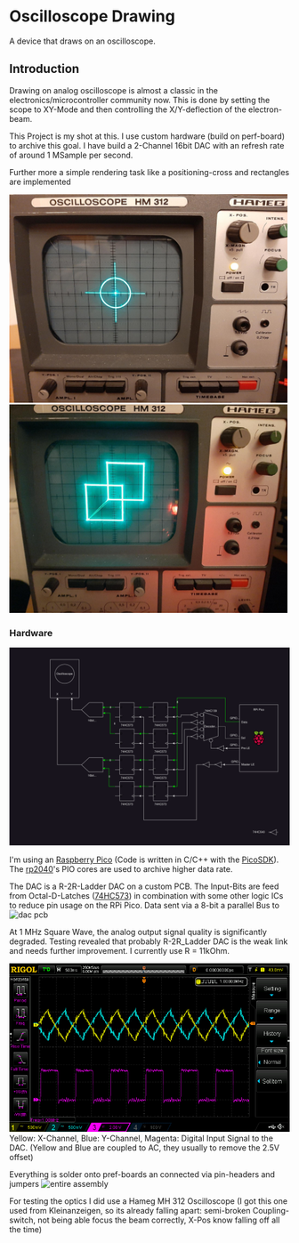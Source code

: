 
# Oscilloscope Drawing

A device that draws on an oscilloscope.

## Introduction
Drawing on analog oscilloscope is almost a classic in the electronics/microcontroller community now.
This is done by setting the scope to XY-Mode and then controlling the X/Y-deflection of the electron-beam.

This Project is my shot at this. I use custom hardware (build on perf-board) to archive this goal. I have build
a 2-Channel 16bit DAC with an refresh rate of around 1 MSample per second.

Further more a simple rendering task like a positioning-cross and rectangles are implemented

<p float="left">
  <img src="./docs/position-corss.jpeg" width="500">
  <img src="./docs/squares.jpeg" width="500">
</p>

### Hardware
![System Diagram Hardware](./docs/HardwareSystemDiagram.svg)

I'm using an [Raspberry Pico](https://www.raspberrypi.com/products/raspberry-pi-pico/) (Code is written in C/C++ with the [PicoSDK](https://www.raspberrypi.com/documentation/pico-sdk/)). 
The [rp2040](https://www.raspberrypi.com/documentation/microcontrollers/rp2040.html)'s PIO cores are used to archive higher data rate. 

The DAC is a R-2R-Ladder DAC on a custom PCB. The Input-Bits are feed from Octal-D-Latches ([74HC573](https://www.reichelt.de/oktal-d-type-latch-3-state-2--6-v-dil-20-74hc-573-p3264.html?search=74HC573)) in combination with some other logic ICs to reduce pin usage on the RPi Pico. Data sent via a 8-bit a parallel Bus to
![dac pcb](./docs/dac-pcb.JPG)

At 1 MHz Square Wave, the analog output signal quality is significantly degraded. Testing revealed that probably R-2R_Ladder DAC is the weak link and needs further improvement. I currently use R = 11kOhm.

![Image of max output](./docs/max_sample_rate.png)
Yellow: X-Channel, Blue: Y-Channel, Magenta: Digital Input Signal to the DAC. (Yellow and Blue are coupled to AC, they usually to remove the 2.5V offset)

Everything is solder onto pref-boards an connected via pin-headers and jumpers
![entire assembly](./docs/assembly.JPG)

For testing the optics I did use a Hameg MH 312 Oscilloscope (I got this one used from Kleinanzeigen, so its already falling apart: semi-broken Coupling-switch, not being able focus the beam correctly, X-Pos know falling off all the time)



